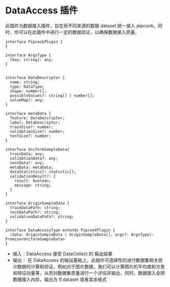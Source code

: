 # DataAccess 插件

此插件为数据接入插件，旨在将不同来源的数据 dataset 统一接入 pipcook。同时，你可以在此插件中进行一定的数据验证，以确保数据接入质量。

```
interface PipcookPlugin {
}

interface ArgsType {
  [key: string]: any;
}


interface DataDescriptor {
  name: string;
  type: DataType;
  shape: number[];
  possibleValues?: string[] | number[];
  valueMap?: any;
}

interface metaData {
  feature: DataDescriptor;
  label: DataDescriptor;
  trainSize?: number;
  validationSize?: number;
  testSize?: number;
}

interface UniformSampleData{
  trainData: any;
  validationData?: any;
  testData?: any;
  metaData: metaData;
  dataStatistics?: statistic[];
  validationResult?: {
    result: boolean;
    message: string;
  }
}

interface OriginSampleData {
  trainDataPath: string;
  testDataPath?: string;
  validationDataPath?: string;
}

interface DataAccessType extends PipcookPlugin {
  (data: OriginSampleData | OriginSampleData[], args?: ArgsType): Promise<UniformSampleData>
}

```

- 输入：DataAccess 接受 DataCollect 的 输出结果
- 输出： 在 DataAccess 的输出基础上，此插件可选择性的进行数据集相关统计数据的计算和验证，例如对于图片数据，我们可以计算图片的平均值和方差和特征向量等，从而对数据集质量进行一个评估并输出，同时，数据接入会把数据接入内存，输出为 tf.dataset 或者其余格式
